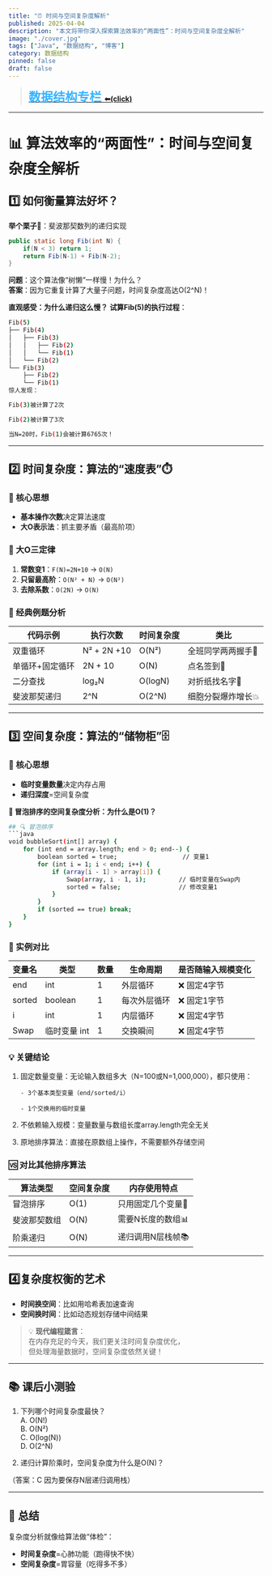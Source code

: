 ```yaml
---
title: "⏰ 时间与空间复杂度解析"
published: 2025-04-04
description: "本文将带你深入探索算法效率的“两面性”：时间与空间复杂度全解析"
image: "./cover.jpg"
tags: ["Java", "数据结构", "博客"]
category: 数据结构
pinned: false
draft: false
---
```



> **[<font face="STCAIYUN" size =  5 color = #386b44ff>数</font><font face="STCAIYUN" size =  5 color = #386b44ff>据</font><font face="STCAIYUN" size =  5 color = #386b44ff>结</font><font face="STCAIYUN" size =  5 color = #386b44ff>构</font><font face="STCAIYUN" size =  5 color = #386b44ff>专</font><font face="STCAIYUN" size =  5 color = #386b44ff>栏 </font>⬅(click)](https://blog.csdn.net/weixin_46491509/category_12935100.html?spm=1001.2014.3001.5482)**

---

# 📊 算法效率的“两面性”：时间与空间复杂度全解析

## 1️⃣ 如何衡量算法好坏？
**举个栗子🌰**：斐波那契数列的递归实现  
```java
public static long Fib(int N) {
    if(N < 3) return 1;
    return Fib(N-1) + Fib(N-2);
}
```
**问题**：这个算法像“树懒”一样慢！为什么？  
**答案**：因为它重复计算了大量子问题，时间复杂度高达O(2^N)！

**直观感受：为什么递归这么慢？**
**试算Fib(5)的执行过程**：

```bash
Fib(5)
├── Fib(4)
│   ├── Fib(3)
│   │   ├── Fib(2)
│   │   └── Fib(1)
│   └── Fib(2)
└── Fib(3)
    ├── Fib(2)
    └── Fib(1)
惊人发现：

Fib(3)被计算了2次

Fib(2)被计算了3次

当N=20时，Fib(1)会被计算6765次！
```




---

## 2️⃣ 时间复杂度：算法的“速度表”⏱️
### 📌 核心思想
- **基本操作次数**决定算法速度  
- **大O表示法**：抓主要矛盾（最高阶项）  

### 🧮 大O三定律
1. **常数变1**：`F(N)=2N+10` → `O(N)`  
2. **只留最高阶**：`O(N² + N)` → `O(N²)`  
3. **去除系数**：`O(2N)` → `O(N)`  

### 🌟 经典例题分析
| 代码示例 | 执行次数 | 时间复杂度 | 类比 |
|---------|----------|------------|------|
| 双重循环 | N² + 2N +10 | O(N²) | 全班同学两两握手🤝 |
| 单循环+固定循环 | 2N + 10 | O(N) | 点名签到📝 |
| 二分查找 | log₂N | O(logN) | 对折纸找名字📜 |
| 斐波那契递归 | 2^N | O(2^N) | 细胞分裂爆炸增长💥 |

---

## 3️⃣ 空间复杂度：算法的“储物柜”🗄️
### 📌 核心思想
- **临时变量数量**决定内存占用  
- **递归深度**=空间复杂度  

**🧮 冒泡排序的空间复杂度分析：为什么是O(1)？**
```bash
## 🔍 冒泡排序
```java
void bubbleSort(int[] array) {
    for (int end = array.length; end > 0; end--) {
        boolean sorted = true;                  // 变量1
        for (int i = 1; i < end; i++) {
            if (array[i - 1] > array[i]) {
                Swap(array, i - 1, i);         // 临时变量在Swap内
                sorted = false;                // 修改变量1
            }
        }
        if (sorted == true) break;
    }
}
```


### 🧳 实例对比
|变量名|类型 |数量|生命周期 |是否随输入规模变化|
|---------|-------|------|-------------|---------------------------|
|end	|int	|1	|外层循环|	❌ 固定4字节
sorted|	boolean	|1|	每次外层循环	|❌ 固定1字节
i	|int	|1	|内层循环	|❌ 固定4字节
Swap|临时变量	int|	1|	交换瞬间|	❌ 固定4字节

### 💡 关键结论

 1. 固定数量变量：无论输入数组多大（N=100或N=1,000,000），都只使用：

		- 3个基本类型变量（end/sorted/i）
		
		- 1个交换用的临时变量

2. 不依赖输入规模：变量数量与数组长度array.length完全无关

3. 原地排序算法：直接在原数组上操作，不需要额外存储空间

### 🆚 对比其他排序算法
| 算法类型 | 空间复杂度 | 内存使用特点 |  
|----------|------------|--------------|  
| 冒泡排序 | O(1) | 只用固定几个变量🔘 |  
| 斐波那契数组 | O(N) | 需要N长度的数组📊 |  
| 阶乘递归 | O(N) | 递归调用N层栈帧📚 |  

---

## 4️⃣复杂度权衡的艺术
- **时间换空间**：比如用哈希表加速查询  
- **空间换时间**：比如动态规划存储中间结果  

> 💡 **现代编程箴言**：  
> 在内存充足的今天，我们更关注时间复杂度优化，  
> 但处理海量数据时，空间复杂度依然关键！

---

## 📚 课后小测验
1. 下列哪个时间复杂度最快？  
   A. O(N!)  
   B. O(N²)  
   C. O(log(N))  
   D. O(2^N)  

2. 递归计算阶乘时，空间复杂度为什么是O(N)？  

（答案：C 因为要保存N层递归调用栈）  

---

## 🎯 总结
复杂度分析就像给算法做“体检”：  
- **时间复杂度**=心肺功能（跑得快不快）  
- **空间复杂度**=胃容量（吃得多不多）  

